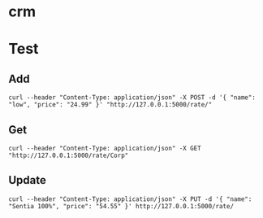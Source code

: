 # crm

# Test
## Add
```
curl --header "Content-Type: application/json" -X POST -d '{ "name": "low", "price": "24.99" }' "http://127.0.0.1:5000/rate/"
```

## Get
```
curl --header "Content-Type: application/json" -X GET "http://127.0.0.1:5000/rate/Corp"
```

## Update
```
curl --header "Content-Type: application/json" -X PUT -d '{ "name": "Sentia 100%", "price": "54.55" }' http://127.0.0.1:5000/rate/
```
